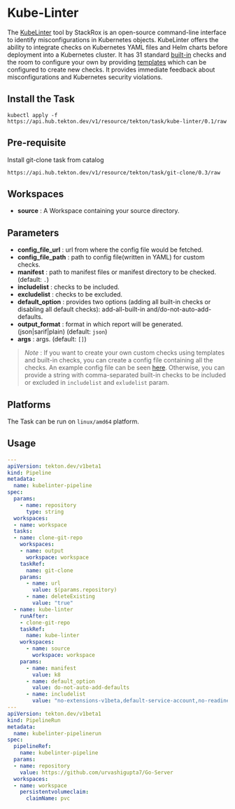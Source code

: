 # Kube-Linter

The [KubeLinter](https://github.com/stackrox/kube-linter) tool by StackRox is an open-source command-line interface to identify misconfigurations in Kubernetes objects. KubeLinter offers the ability to integrate checks on Kubernetes YAML files and Helm charts before deployment into a Kubernetes cluster. It has 31 standard [built-in](https://docs.kubelinter.io/#/generated/checks) checks and the room to configure your own by providing [templates](https://docs.kubelinter.io/#/generated/templates) which can be configured to create new checks. It provides immediate feedback about misconfigurations and Kubernetes security violations.

## Install the Task
```
kubectl apply -f https://api.hub.tekton.dev/v1/resource/tekton/task/kube-linter/0.1/raw
```

## Pre-requisite
Install git-clone task from catalog
```
https://api.hub.tekton.dev/v1/resource/tekton/task/git-clone/0.3/raw
```

## Workspaces
* **source** : A Workspace containing your source directory.

## Parameters
* **config_file_url** : url from where the config file would be fetched.
* **config_file_path** : path to config file(written in YAML) for custom checks.
* **manifest** : path to manifest files or manifest directory to be checked. (default: `.`)
* **includelist** : checks to be included.
* **excludelist** : checks to be excluded.
* **default_option** : provides two options (adding all built-in checks or disabling all default checks): add-all-built-in and/do-not-auto-add-defaults.
* **output_format** : format in which report will be generated. (json|sarif|plain) (default: `json`)
* **args** : args. (default: `[]`)

> _Note_ :  If you want to create your own custom checks using templates and built-in checks, you can create a config file containing all the checks. An example config file can be seen [here](https://raw.githubusercontent.com/tektoncd/catalog/main/task/kube-linter/0.1/samples/config_sample2.yaml). Otherwise, you can provide a string with comma-separated built-in checks to be included or excluded in `includelist` and `exludelist` param.

## Platforms

The Task can be run on `linux/amd64` platform.

## Usage

```yaml
---
apiVersion: tekton.dev/v1beta1
kind: Pipeline
metadata:
  name: kubelinter-pipeline
spec:
  params:
    - name: repository
      type: string
  workspaces:
  - name: workspace
  tasks:
  - name: clone-git-repo
    workspaces:
    - name: output
      workspace: workspace
    taskRef:
      name: git-clone
    params:
      - name: url
        value: $(params.repository)
      - name: deleteExisting
        value: "true"
  - name: kube-linter
    runAfter:
    - clone-git-repo
    taskRef:
      name: kube-linter
    workspaces:
      - name: source
        workspace: workspace
    params:
      - name: manifest
        value: k8
      - name: default_option
        value: do-not-auto-add-defaults
      - name: includelist
        value: "no-extensions-v1beta,default-service-account,no-readiness-probe"
---
apiVersion: tekton.dev/v1beta1
kind: PipelineRun
metadata:
  name: kubelinter-pipelinerun
spec:
  pipelineRef:
    name: kubelinter-pipeline
  params:
  - name: repository
    value: https://github.com/urvashigupta7/Go-Server
  workspaces:
  - name: workspace
    persistentvolumeclaim:
      claimName: pvc

```
